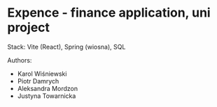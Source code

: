 # Expence - finance application, uni project

Stack:  Vite (React), Spring (wiosna), SQL

Authors:
- Karol Wiśniewski
- Piotr Damrych
- Aleksandra Mordzon
- Justyna Towarnicka

